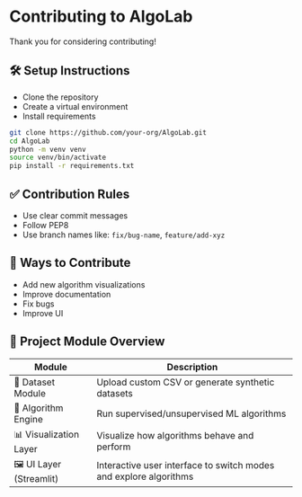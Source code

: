 # Contributing to AlgoLab

Thank you for considering contributing!

## 🛠️ Setup Instructions
- Clone the repository
- Create a virtual environment
- Install requirements

```bash
git clone https://github.com/your-org/AlgoLab.git
cd AlgoLab
python -m venv venv
source venv/bin/activate
pip install -r requirements.txt
```

## ✅ Contribution Rules
- Use clear commit messages
- Follow PEP8
- Use branch names like: `fix/bug-name`, `feature/add-xyz`

## 🙌 Ways to Contribute
- Add new algorithm visualizations
- Improve documentation
- Fix bugs
- Improve UI

## 🔧 Project Module Overview

| Module                  | Description                                                 |
|-------------------------|-------------------------------------------------------------|
| 📂 Dataset Module       | Upload custom CSV or generate synthetic datasets            |
| 🧠 Algorithm Engine     | Run supervised/unsupervised ML algorithms                   |
| 📊 Visualization Layer  | Visualize how algorithms behave and perform                 |    
| 🖼️ UI Layer (Streamlit) | Interactive user interface to switch modes and explore algorithms |
